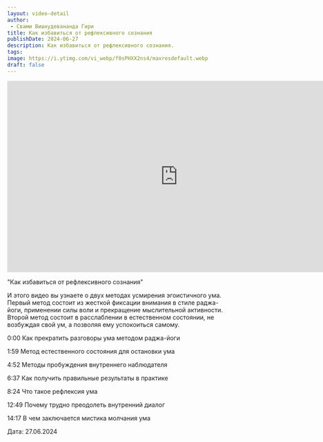 ```yaml
---
layout: video-detail
author:
 - Свами Вишнудевананда Гири
title: Как избавиться от рефлексивного сознания
publishDate: 2024-06-27
description: Как избавиться от рефлексивного сознания. 
tags: 
image: https://i.ytimg.com/vi_webp/f0sPHXX2ns4/maxresdefault.webp
draft: false
---
```


<iframe width="790" height="444" src="https://www.youtube.com/embed/f0sPHXX2ns4" frameborder="0" allowfullscreen=""></iframe> 

  "Как избавиться от рефлексивного сознания"

 И этого видео вы узнаете о двух методах усмирения эгоистичного ума. Первый метод состоит из жесткой фиксации внимания в стиле раджа-йоги, применении силы воли и прекращение мыслительной активности. Второй метод состоит в расслаблении в естественном состоянии, не возбуждая свой ум, а позволяя ему успокоиться самому. 

  
 0:00 Как прекратить разговоры ума методом раджа-йоги

 1:59 Метод естественного состояния для остановки ума

 4:52 Методы пробуждения внутреннего наблюдателя

 6:37 Как получить правильные результаты в практике

 8:24 Что такое рефлексия ума

 12:49 Почему трудно преодолеть внутренний диалог

 14:17 В чем заключается мистика молчания ума

  
 Дата: 27.06.2024

  

 